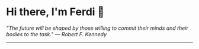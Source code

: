 <h1>Hi there, I'm Ferdi 👋</h1>

<p><em>
  "The future will be shaped by those willing to commit their minds and their bodies to the task." — Robert F. Kennedy
</em></p>

---
